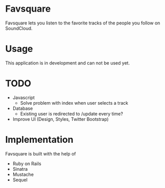 # Favsquare

Favsquare lets you listen to the favorite tracks of the people you follow on SoundCloud.

# Usage

This application is in development and can not be used yet.

# TODO

* Javascript
	* Solve problem with index when user selects a track
* Database
	* Existing user is redirected to /update every time?
* Improve UI (Design, Styles, Twitter Bootstrap)

# Implementation

Favsquare is built with the help of

* Ruby on Rails
* Sinatra
* Mustache
* Sequel